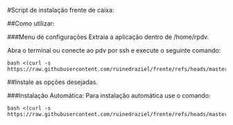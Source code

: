 #Script de instalação frente de caixa:

##Como utilizar:

###Menu de configurações
Extraia a aplicação dentro de /home/rpdv.

Abra o terminal ou conecte ao pdv por ssh e execute o seguinte comando:

```
bash <(curl -s https://raw.githubusercontent.com/ruinedraziel/frente/refs/heads/master/configura.sh)
```

##Instale as opções desejadas.

###Instalação Automática:
Para instalação automática use o comando:

```
bash <(curl -s https://raw.githubusercontent.com/ruinedraziel/frente/refs/heads/master/installinicial.sh)
```
